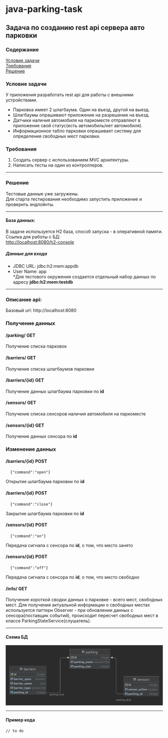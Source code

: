 # java-parking-task
## Задача по созданию rest api сервера авто парковки
### Содержание
[Условие задачи](#условие-задачи)  
[Требования](#требования)  
[Решение](#решение)

### Условие задачи
У приложения разработать rest api для работы с внешними устройствами.
* Парковка имеет 2 шлагбаума. Один на въезд, другой на выезд.   
* Шлагбаумы опрашивают приложение на разрешение на въезд.  
* Датчики наличия автомобиля на паркоместе отправляют в приложение свой статус(есть автомобиль/нет автомобиля).  
* Информационное табло парковки опрашивает систему для определения свободных мест парковки.

### Требования
1. Создать сервер с использованием MVC архитектуры.
2. Написать тесты на один из контроллеров.
---
### Решение
Тестовые данные уже загружены.  
Для старта тестирования необходимо запустить приложение и проверить эндпойнты.  

---
#### База данных:
В задаче используется H2 база, способ запуска - в оперативной памяти.
Ссылка для работы с БД:  
[http://localhost:8080/h2-console](http://localhost:8080/h2-console)  
##### Данные для входа  
* JDBC URL: jdbc:h2:mem:appdb  
* User Name: app  
*Для тестового окружения создается отдельный набор данных по адресу **jdbc:h2:mem:testdb**
---
### Описание api:
Базовый url:
http://localhost:8080
### Получение данных
#### /parking/ GET
Получение списка парковок
#### /barriers/ GET  
Получение списка шлагбаумов парковки
#### /barriers/{id} GET
Получение данных шлагбаума парковки по **id**
#### /sensors/ GET
Получение списка сенсоров наличия автомобиля на паркоместе  
#### /sensors/{id} GET  
Получение данных сенсора по **id**
### Изменение данных
#### /barriers/{id} POST
      {"command":"open"}
Открытие шлагбаума парковки по **id**  
#### /barriers/{id} POST
      {"command":"close"}
Закрытие шлагбаума парковки по **id**
#### /sensors/{id} POST
      {"command":"on"}
Передача сигнала с сенсора по **id**, о том, что место занято
#### /sensors/{id} POST
      {"command":"off"}
Передача сигнала с сенсора по **id**, о том, что место свободно  

#### /info/ GET
Получение короткой сводки данных о парковке - всего мест, свободных мест.
Для получения актуальной информации о свободных местах используется паттерн Observer - при 
обновлении данных с сенсора(поставщик событий), происходит пересчет свободных мест в классе ParkingStateService(слушатель).

---

#### Схема БД
![alt text](screenshots/parking-schema.png "UML диаграмма")

---
#### Пример кода
    // to do    